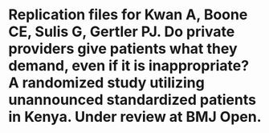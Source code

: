 # Replication files for Kwan A, Boone CE, Sulis G, Gertler PJ. Do private providers give patients what they demand, even if it is inappropriate? A randomized study utilizing unannounced standardized patients in Kenya. Under review at BMJ Open.
